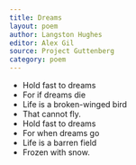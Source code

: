 ```yaml
---
title: Dreams
layout: poem
author: Langston Hughes
editor: Alex Gil
source: Project Guttenberg
category: poem
---
```


- Hold fast to dreams
- For if dreams die
- Life is a broken-winged bird
- That cannot fly.
- Hold fast to dreams
- For when dreams go
- Life is a barren field
- Frozen with snow.
